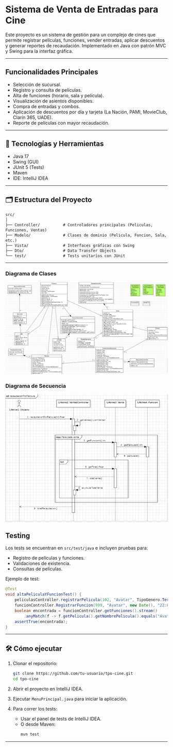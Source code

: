 #  Sistema de Venta de Entradas para Cine

Este proyecto es un sistema de gestión para un complejo de cines que permite registrar películas, funciones, vender entradas, aplicar descuentos y generar reportes de recaudación. Implementado en Java con patrón MVC y Swing para la interfaz gráfica.

---

##  Funcionalidades Principales

-  Selección de sucursal.
-  Registro y consulta de películas.
-  Alta de funciones (horario, sala y película).
-  Visualización de asientos disponibles.
-  Compra de entradas y combos.
-  Aplicación de descuentos por día y tarjeta (La Nación, PAMI, MovieClub, Clarín 365, UADE).
-  Reporte de películas con mayor recaudación.

---

## 🧠 Tecnologías y Herramientas

- Java 17
- Swing (GUI)
- JUnit 5 (Tests)
- Maven
- IDE: IntelliJ IDEA

---

## 🗂 Estructura del Proyecto

```
src/
│
├── Controller/          # Controladores principales (Peliculas, Funciones, Ventas)
├── Modelo/              # Clases de dominio (Pelicula, Funcion, Sala, etc.)
├── Vista/               # Interfaces gráficas con Swing
├── Dto/                 # Data Transfer Objects
└── test/                # Tests unitarios con JUnit
```

---

### Diagrama de Clases
![Diagrama de Clases](TP4-diagramaClase.png)

### Diagrama de Secuencia
![Diagrama de Secuencia](TP4-diagramaSecuencia.png)

##  Testing

Los tests se encuentran en `src/test/java` e incluyen pruebas para:

- Registro de películas y funciones.
- Validaciones de existencia.
- Consultas de películas.

Ejemplo de test:

```java
@Test
void altaPeliculaYFuncionTest() {
    peliculasController.registrarPelicula(102, "Avatar", TipoGenero.Terror, 150, "James Cameron");
    funcionController.RegistrarFuncion(999, "Avatar", new Date(), "22:00", 5);
    boolean encontrada = funcionController.getFunciones().stream()
        .anyMatch(f -> f.getPelicula().getNombrePelicula().equals("Avatar"));
    assertTrue(encontrada);
}
```

---

## 🛠 Cómo ejecutar

1. Clonar el repositorio:
   ```bash
   git clone https://github.com/tu-usuario/tpo-cine.git
   cd tpo-cine
   ```

2. Abrir el proyecto en IntelliJ IDEA.

3. Ejecutar `MenuPrincipal.java` para iniciar la aplicación.

4. Para correr los tests:
   - Usar el panel de tests de IntelliJ IDEA.
   - O desde Maven:
     ```bash
     mvn test
     ```

---

